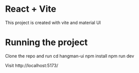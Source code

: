 # React + Vite

This project is created with vite and material UI

# Running the project
Clone the repo and run 
cd hangman-ui
npm install
npm run dev

Visit http://localhost:5173/ 
